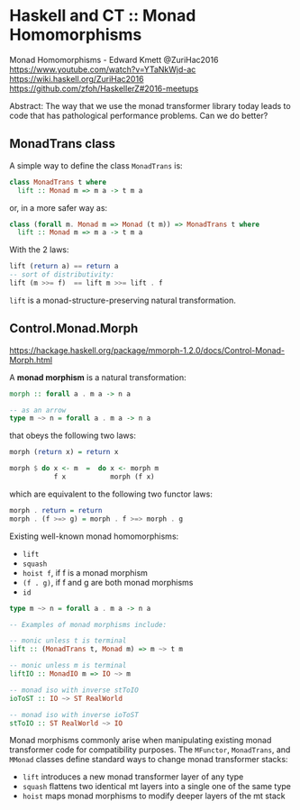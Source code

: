 # Haskell and CT :: Monad Homomorphisms

Monad Homomorphisms - Edward Kmett @ZuriHac2016
https://www.youtube.com/watch?v=YTaNkWjd-ac
https://wiki.haskell.org/ZuriHac2016
https://github.com/zfoh/HaskellerZ#2016-meetups

Abstract: The way that we use the monad transformer library today leads to code that has pathological performance problems. Can we do better?

## MonadTrans class

A simple way to define the class `MonadTrans` is:

```hs
class MonadTrans t where
  lift :: Monad m => m a -> t m a
```

or, in a more safer way as:

```hs
class (forall m. Monad m => Monad (t m)) => MonadTrans t where
  lift :: Monad m => m a -> t m a
```

With the 2 laws:

```hs
lift (return a) == return a
-- sort of distributivity:
lift (m >>= f)  == lift m >>= lift . f
```

`lift` is a monad-structure-preserving natural transformation.


## Control.Monad.Morph

https://hackage.haskell.org/package/mmorph-1.2.0/docs/Control-Monad-Morph.html

A **monad morphism** is a natural transformation:

```hs
morph :: forall a . m a -> n a

-- as an arrow
type m ~> n = forall a . m a -> n a
```

that obeys the following two laws:

```hs
morph (return x) = return x

morph $ do x <- m  =  do x <- morph m
           f x           morph (f x)
```

which are equivalent to the following two functor laws:

```hs
morph . return = return
morph . (f >=> g) = morph . f >=> morph . g
```

Existing well-known monad homomorphisms:
- `lift`
- `squash`
- `hoist f`, if f is a monad morphism
- `(f . g)`, if f and g are both monad morphisms
- `id`


```hs
type m ~> n = forall a . m a -> n a

-- Examples of monad morphisms include:

-- monic unless t is terminal
lift :: (MonadTrans t, Monad m) => m ~> t m

-- monic unless m is terminal
liftIO :: MonadIO m => IO ~> m

-- monad iso with inverse stToIO
ioToST :: IO ~> ST RealWorld

-- monad iso with inverse ioToST
stToIO :: ST RealWorld ~> IO
```

Monad morphisms commonly arise when manipulating existing monad transformer code for compatibility purposes. The `MFunctor`, `MonadTrans`, and `MMonad` classes define standard ways to change monad transformer stacks:
- `lift` introduces a new monad transformer layer of any type
- `squash` flattens two identical mt layers into a single one of the same type
- `hoist` maps monad morphisms to modify deeper layers of the mt stack
